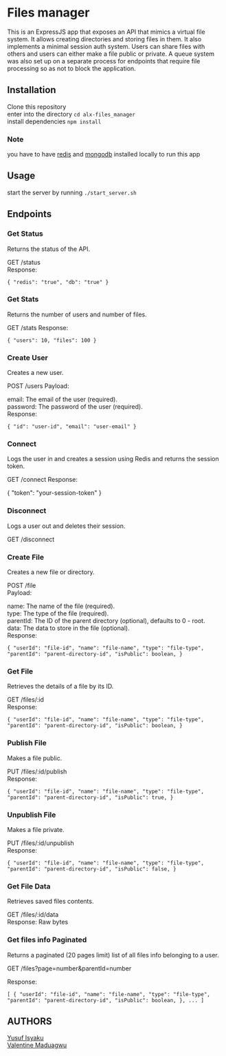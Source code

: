 # Files manager

This is an ExpressJS app that exposes an API that mimics a virtual file system. It allows creating directories and storing files in them. It also implements a minimal session auth system. Users can share files with others and users can either make a file public or private. A queue system was also set up on a separate process for endpoints that require file processing so as not to block the application.

## Installation
Clone this repository  
enter into the directory `cd alx-files_manager`  
install dependencies `npm install`

### Note
you have to have [redis](https://redis.io/docs/getting-started/installation/install-redis-on-linux/) and [mongodb](https://www.mongodb.com/docs/manual/tutorial/) installed locally to run this app

## Usage
start the server by running `./start_server.sh`  

## Endpoints
### Get Status
Returns the status of the API.

GET /status  
Response:

`{
  "redis": "true",
  "db": "true"
}`

### Get Stats
Returns the number of users and number of files.

GET /stats
Response:

`{
  "users": 10,
  "files": 100
}`

### Create User
Creates a new user.

POST /users
Payload:

email: The email of the user (required).  
password: The password of the user (required).  
Response:

`{
  "id": "user-id",
  "email": "user-email"
}`

### Connect
Logs the user in and creates a session using Redis and returns the session token.

GET /connect
Response:

{
  "token": "your-session-token"
}

### Disconnect
Logs a user out and deletes their session.  

GET /disconnect

### Create File
Creates a new file or directory.

POST /file  
Payload:  

name: The name of the file (required).  
type: The type of the file (required).  
parentId: The ID of the parent directory (optional), defaults to 0 - root.  
data: The data to store in the file (optional).  
Response:  

`{
  "userId": "file-id",
  "name": "file-name",
  "type": "file-type",
  "parentId": "parent-directory-id",
  "isPublic": boolean,
}`

### Get File
Retrieves the details of a file by its ID. 

GET /files/:id  
Response:

`{
  "userId": "file-id",
  "name": "file-name",
  "type": "file-type",
  "parentId": "parent-directory-id",
  "isPublic": boolean,
}`

### Publish File
Makes a file public.

PUT /files/:id/publish  
Response:

`{
  "userId": "file-id",
  "name": "file-name",
  "type": "file-type",
  "parentId": "parent-directory-id",
  "isPublic": true,
}`

### Unpublish File
Makes a file private.

PUT /files/:id/unpublish  
Response:

`{
  "userId": "file-id",
  "name": "file-name",
  "type": "file-type",
  "parentId": "parent-directory-id",
  "isPublic": false,
}`

### Get File Data
Retrieves saved files contents.  

GET /files/:id/data  
Response: Raw bytes

### Get files info Paginated
Returns a paginated (20 pages limit) list of all files info belonging to a user.

GET /files?page=number&parentId=number

Response:

`[
  {
    "userId": "file-id",
    "name": "file-name",
    "type": "file-type",
    "parentId": "parent-directory-id",
    "isPublic": boolean,
  },
  ...
]`

## AUTHORS
[Yusuf Isyaku](https://github.com/Iyusuf40)  
[Valentine Maduagwu](https://github.com/Theocode12)
